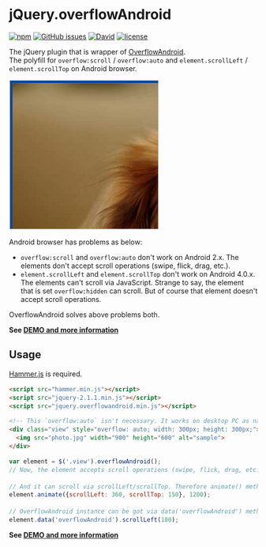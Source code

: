# jQuery.overflowAndroid

[![npm](https://img.shields.io/npm/v/jquery-overflowandroid.svg)](https://www.npmjs.com/package/jquery-overflowandroid) [![GitHub issues](https://img.shields.io/github/issues/anseki/jquery-overflow-android.svg)](https://github.com/anseki/jquery-overflow-android/issues) [![David](https://img.shields.io/david/anseki/jquery-overflow-android.svg)](package.json) [![license](https://img.shields.io/badge/license-MIT-blue.svg)](LICENSE)

The jQuery plugin that is wrapper of [OverflowAndroid](https://anseki.github.io/overflow-android/).  
The polyfill for `overflow:scroll` / `overflow:auto` and `element.scrollLeft` / `element.scrollTop` on Android browser.

[![ss-01](ss-01.gif)](https://anseki.github.io/overflow-android/)

Android browser has problems as below:

- `overflow:scroll` and `overflow:auto` don't work on Android 2.x. The elements don't accept scroll operations (swipe, flick, drag, etc.).
- `element.scrollLeft` and `element.scrollTop` don't work on Android 4.0.x. The elements can't scroll via JavaScript. Strange to say, the element that is set `overflow:hidden` can scroll. But of course that element doesn't accept scroll operations.

OverflowAndroid solves above problems both.

**See <a href="https://anseki.github.io/overflow-android/">DEMO and more information</a>**

## Usage
[Hammer.js](http://hammerjs.github.io/) is required.

```html
<script src="hammer.min.js"></script>
<script src="jquery-2.1.1.min.js"></script>
<script src="jquery.overflowandroid.min.js"></script>
```

```html
<!-- This `overflow:auto` isn't necessary. It works on desktop PC as native. -->
<div class="view" style="overflow: auto; width: 300px; height: 300px;">   <!-- Like an iframe window -->
  <img src="photo.jpg" width="900" height="600" alt="sample">             <!-- Like an iframe document -->
</div>
```

```js
var element = $('.view').overflowAndroid();
// Now, the element accepts scroll operations (swipe, flick, drag, etc.).

// And it can scroll via scrollLeft/scrollTop. Therefore animate() method works.
element.animate({scrollLeft: 360, scrollTop: 150}, 1200);

// OverflowAndroid instance can be got via data('overflowAndroid') method.
element.data('overflowAndroid').scrollLeft(100);
```
**See <a href="https://anseki.github.io/overflow-android/">DEMO and more information</a>**
